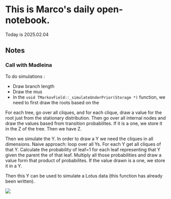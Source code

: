 # This is Marco's daily open-notebook.

Today is 2025.02.04


## Notes
### Call with Madleina
To do simulations : 
- Draw branch length 
- Draw the mus
- In the `void TMarkovField::_simulateUnderPrior(Storage *)` function, we need to first draw the roots based on the 

For each tree, go over all cliques, and for each clique, draw a value for the root just from the stationary distribution. 
Then go over all internal nodes and draw the values based from transition probabilites. If it is a one, we store it in the Z of the tree. 
Then we have Z. 

Then we simulate the Y. In order to draw a Y we need the cliques in all dimensions. Naive approach: loop over all Ys.
For each Y get all cliques of that Y. Calculate the probability of leaf=1 for each leaf representing that Y given the parent the of that
leaf. Multiply all those probabilities and draw a value form that product of probabilites. If the value drawn is a one, we store it in a Y.

Then this Y can be used to simulate a Lotus data (this function has already been written). 

![](assets/images/20250204_141828.png)